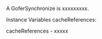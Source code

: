 A GoferSynchronize is xxxxxxxxx.Instance Variables	cacheReferences:		<Object>cacheReferences	- xxxxx